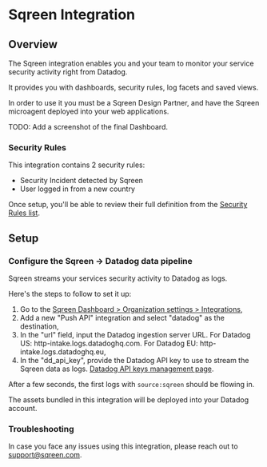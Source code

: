 # Sqreen Integration

## Overview

The Sqreen integration enables you and your team to monitor your service security activity right from Datadog.

It provides you with dashboards, security rules, log facets and saved views.

In order to use it you must be a Sqreen Design Partner, and have the Sqreen microagent deployed into your web applications.

TODO: Add a screenshot of the final Dashboard.

### Security Rules

This integration contains 2 security rules: 
* Security Incident detected by Sqreen
* User logged in from a new country

Once setup, you'll be able to review their full definition from the [Security Rules list](https://app.datadoghq.com/security/configuration/rules?sort=rule&query=source%3Asqreen).

## Setup

### Configure the Sqreen -> Datadog data pipeline

Sqreen streams your services security activity to Datadog as logs.

Here's the steps to follow to set it up:

1. Go to the [Sqreen Dashboard > Organization settings > Integrations](https://my.sqreen.com/profile/organization/integrations),
2. Add a new "Push API" integration and select "datadog" as the destination,
3. In the "url" field, input the Datadog ingestion server URL. For Datadog US: http-intake.logs.datadoghq.com. For Datadog EU: http-intake.logs.datadoghq.eu,
4. In the "dd_api_key", provide the Datadog API key to use to stream the Sqreen data as logs. [Datadog API keys management page](https://app.datadoghq.com/account/settings#api).

After a few seconds, the first logs with `source:sqreen` should be flowing in. 

The assets bundled in this integration will be deployed into your Datadog account.

### Troubleshooting

In case you face any issues using this integration, please reach out to [support@sqreen.com](mailto:support@sqreen.com).